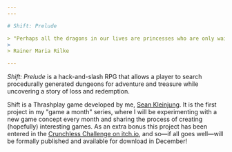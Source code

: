 ```yaml
---
---

# Shift: Prelude

> "Perhaps all the dragons in our lives are princesses who are only waiting to see us act, just  once, with beauty and courage. Perhaps everything that frightens us is, in its deepest essence something helpless that wants our love."
>
> Rainer Maria Rilke

---
```


*Shift: Prelude* is a hack-and-slash RPG that allows a player to search procedurally generated dungeons for adventure and treasure while uncovering a story of loss and redemption.

Shift is a Thrashplay game developed by me, [Sean Kleinjung](https://github.com/skleinjung/). It is the first project in my "game a month" series, where I will be experimenting with a new game concept every month and sharing the process of creating (hopefully) interesting games. As an extra bonus this project has been entered in the [Crunchless Challenge on itch.io](https://itch.io/jam/crunchless-challenge), and so&mdash;if all goes well&mdash;will be formally published and available for download in December!
